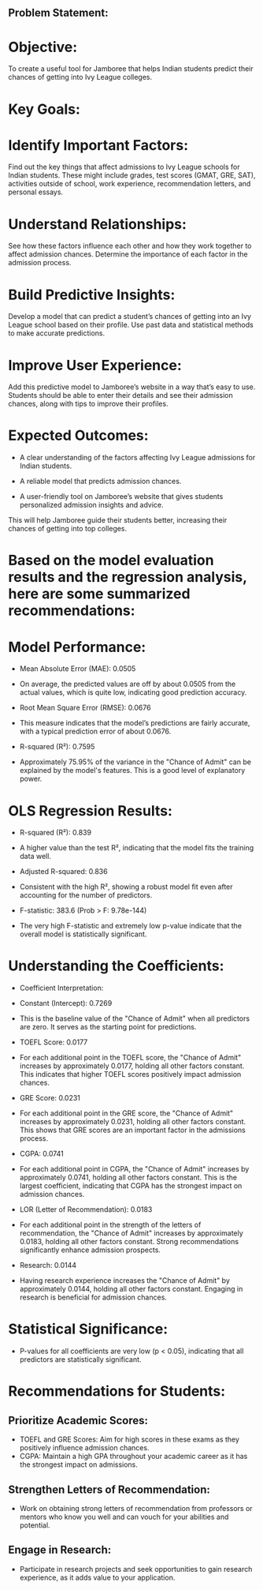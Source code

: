 ## Problem Statement:

# Objective:

To create a useful tool for Jamboree that helps Indian students predict their chances of getting into Ivy League colleges.

# Key Goals:

# Identify Important Factors:

Find out the key things that affect admissions to Ivy League schools for Indian students. These might include grades, test scores (GMAT, GRE, SAT), activities outside of school, work experience, recommendation letters, and personal essays.

# Understand Relationships:

See how these factors influence each other and how they work together to affect admission chances. Determine the importance of each factor in the admission process.

# Build Predictive Insights:

Develop a model that can predict a student’s chances of getting into an Ivy League school based on their profile. Use past data and statistical methods to make accurate predictions.

# Improve User Experience:

Add this predictive model to Jamboree’s website in a way that’s easy to use. Students should be able to enter their details and see their admission chances, along with tips to improve their profiles.

# Expected Outcomes:

* A clear understanding of the factors affecting Ivy League admissions for Indian students.

* A reliable model that predicts admission chances.


* A user-friendly tool on Jamboree’s website that gives students personalized admission insights and advice.


This will help Jamboree guide their students better, increasing their chances of getting into top colleges.

# Based on the model evaluation results and the regression analysis, here are some summarized recommendations:

# Model Performance:

* Mean Absolute Error (MAE): 0.0505



* On average, the predicted values are off by about 0.0505 from the actual values, which is quite low, indicating good prediction accuracy.


* Root Mean Square Error (RMSE): 0.0676


* This measure indicates that the model’s predictions are fairly accurate, with a typical prediction error of about 0.0676.


* R-squared (R²): 0.7595


* Approximately 75.95% of the variance in the "Chance of Admit" can be explained by the model's features. This is a good level of explanatory power.

# OLS Regression Results:
* R-squared (R²): 0.839

* A higher value than the test R², indicating that the model fits the training data well.
* Adjusted R-squared: 0.836
* Consistent with the high R², showing a robust model fit even after accounting for the number of predictors.
* F-statistic: 383.6 (Prob > F: 9.78e-144)
* The very high F-statistic and extremely low p-value indicate that the overall model is statistically significant.

# Understanding the Coefficients:

* Coefficient Interpretation:

* Constant (Intercept): 0.7269

* This is the baseline value of the "Chance of Admit" when all predictors are zero. It serves as the starting point for predictions.
* TOEFL Score: 0.0177

* For each additional point in the TOEFL score, the "Chance of Admit" increases by approximately 0.0177, holding all other factors constant. This indicates that higher TOEFL scores positively impact admission chances.
* GRE Score: 0.0231

* For each additional point in the GRE score, the "Chance of Admit" increases by approximately 0.0231, holding all other factors constant. This shows that GRE scores are an important factor in the admissions process.
* CGPA: 0.0741

* For each additional point in CGPA, the "Chance of Admit" increases by approximately 0.0741, holding all other factors constant. This is the largest coefficient, indicating that CGPA has the strongest impact on admission chances.
* LOR (Letter of Recommendation): 0.0183

* For each additional point in the strength of the letters of recommendation, the "Chance of Admit" increases by approximately 0.0183, holding all other factors constant. Strong recommendations significantly enhance admission prospects.

* Research: 0.0144

* Having research experience increases the "Chance of Admit" by approximately 0.0144, holding all other factors constant. Engaging in research is beneficial for admission chances.

# Statistical Significance:
* P-values for all coefficients are very low (p < 0.05), indicating that all predictors are statistically significant.

# Recommendations for Students:

## Prioritize Academic Scores:

* TOEFL and GRE Scores: Aim for high scores in these exams as they positively 
influence admission chances.
* CGPA: Maintain a high GPA throughout your academic career as it has the strongest impact on admissions.
## Strengthen Letters of Recommendation:

* Work on obtaining strong letters of recommendation from professors or mentors who know you well and can vouch for your abilities and potential.
## Engage in Research:

* Participate in research projects and seek opportunities to gain research experience, as it adds value to your application.
